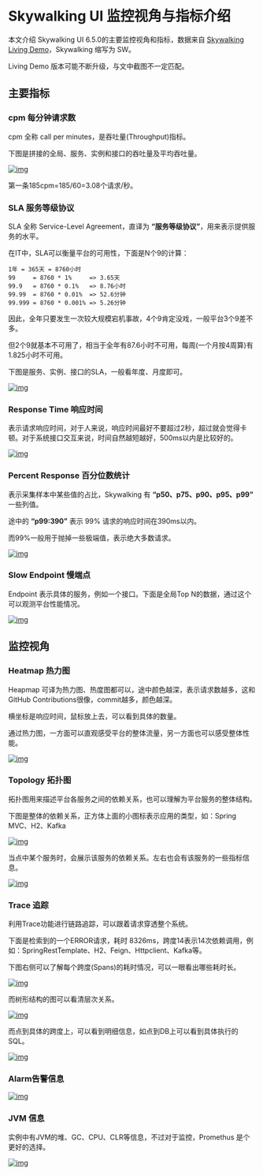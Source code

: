 # Skywalking UI 监控视角与指标介绍

本文介绍 Skywalking UI 6.5.0的主要监控视角和指标，数据来自 [Skywalking Living Demo](http://122.112.182.72:8080/)，Skywalking 缩写为 SW。

Living Demo 版本可能不断升级，与文中截图不一定匹配。

## 主要指标

### cpm 每分钟请求数

cpm 全称 call per minutes，是吞吐量(Throughput)指标。

下图是拼接的全局、服务、实例和接口的吞吐量及平均吞吐量。

[![img](https://blog-1256695615.cos.ap-shanghai.myqcloud.com/2020/02/22/3.png)](https://blog-1256695615.cos.ap-shanghai.myqcloud.com/2020/02/22/3.png)

第一条185cpm=185/60=3.08个请求/秒。

### SLA 服务等级协议

SLA 全称 Service-Level Agreement，直译为 **“服务等级协议”**，用来表示提供服务的水平。

在IT中，SLA可以衡量平台的可用性，下面是N个9的计算：

```
1年 = 365天 = 8760小时
99     = 8760 * 1%     => 3.65天
99.9   = 8760 * 0.1%   => 8.76小时
99.99  = 8760 * 0.01%  => 52.6分钟
99.999 = 8760 * 0.001% => 5.26分钟
```

因此，全年只要发生一次较大规模宕机事故，4个9肯定没戏，一般平台3个9差不多。

但2个9就基本不可用了，相当于全年有87.6小时不可用，每周(一个月按4周算)有1.825小时不可用。

下图是服务、实例、接口的SLA，一般看年度、月度即可。

[![img](https://blog-1256695615.cos.ap-shanghai.myqcloud.com/2020/02/22/4.png)](https://blog-1256695615.cos.ap-shanghai.myqcloud.com/2020/02/22/4.png)

### Response Time 响应时间

表示请求响应时间，对于人来说，响应时间最好不要超过2秒，超过就会觉得卡顿。对于系统接口交互来说，时间自然越短越好，500ms以内是比较好的。

[![img](https://blog-1256695615.cos.ap-shanghai.myqcloud.com/2020/02/22/6.png)](https://blog-1256695615.cos.ap-shanghai.myqcloud.com/2020/02/22/6.png)

### Percent Response 百分位数统计

表示采集样本中某些值的占比，Skywalking 有 **“p50、p75、p90、p95、p99”** 一些列值。

途中的 **“p99:390”** 表示 99% 请求的响应时间在390ms以内。

而99%一般用于抛掉一些极端值，表示绝大多数请求。

[![img](https://blog-1256695615.cos.ap-shanghai.myqcloud.com/2020/02/22/7.png)](https://blog-1256695615.cos.ap-shanghai.myqcloud.com/2020/02/22/7.png)

### Slow Endpoint 慢端点

Endpoint 表示具体的服务，例如一个接口。下面是全局Top N的数据，通过这个可以观测平台性能情况。

[![img](https://blog-1256695615.cos.ap-shanghai.myqcloud.com/2020/02/22/8.png)](https://blog-1256695615.cos.ap-shanghai.myqcloud.com/2020/02/22/8.png)

## 监控视角

### Heatmap 热力图

Heapmap 可译为热力图、热度图都可以，途中颜色越深，表示请求数越多，这和GitHub Contributions很像，commit越多，颜色越深。

横坐标是响应时间，鼠标放上去，可以看到具体的数量。

通过热力图，一方面可以直观感受平台的整体流量，另一方面也可以感受整体性能。

[![img](https://blog-1256695615.cos.ap-shanghai.myqcloud.com/2020/02/22/9.png)](https://blog-1256695615.cos.ap-shanghai.myqcloud.com/2020/02/22/9.png)

### Topology 拓扑图

拓扑图用来描述平台各服务之间的依赖关系，也可以理解为平台服务的整体结构。

下图是整体的依赖关系，正方体上面的小图标表示应用的类型，如：Spring MVC、H2、Kafka

[![img](https://blog-1256695615.cos.ap-shanghai.myqcloud.com/2020/02/22/10.png)](https://blog-1256695615.cos.ap-shanghai.myqcloud.com/2020/02/22/10.png)

当点中某个服务时，会展示该服务的依赖关系。左右也会有该服务的一些指标信息。

[![img](https://blog-1256695615.cos.ap-shanghai.myqcloud.com/2020/02/22/14.png)](https://blog-1256695615.cos.ap-shanghai.myqcloud.com/2020/02/22/14.png)

### Trace 追踪

利用Trace功能进行链路追踪，可以跟着请求穿透整个系统。

下面是检索到的一个ERROR请求，耗时 8326ms，跨度14表示14次依赖调用，例如：SpringRestTemplate、H2、Feign、Httpclient、Kafka等。

下图右侧可以了解每个跨度(Spans)的耗时情况，可以一眼看出哪些耗时长。

[![img](https://blog-1256695615.cos.ap-shanghai.myqcloud.com/2020/02/22/15.png)](https://blog-1256695615.cos.ap-shanghai.myqcloud.com/2020/02/22/15.png)

而树形结构的图可以看清层次关系。

[![img](https://blog-1256695615.cos.ap-shanghai.myqcloud.com/2020/02/22/16.png)](https://blog-1256695615.cos.ap-shanghai.myqcloud.com/2020/02/22/16.png)

而点到具体的跨度上，可以看到明细信息，如点到DB上可以看到具体执行的SQL。

[![img](https://blog-1256695615.cos.ap-shanghai.myqcloud.com/2020/02/22/17.png)](https://blog-1256695615.cos.ap-shanghai.myqcloud.com/2020/02/22/17.png)

### Alarm告警信息

[![img](https://blog-1256695615.cos.ap-shanghai.myqcloud.com/2020/02/22/18.png)](https://blog-1256695615.cos.ap-shanghai.myqcloud.com/2020/02/22/18.png)

### JVM 信息

实例中有JVM的堆、GC、CPU、CLR等信息，不过对于监控，Promethus 是个更好的选择。

[![img](https://blog-1256695615.cos.ap-shanghai.myqcloud.com/2020/02/22/19.png)](https://blog-1256695615.cos.ap-shanghai.myqcloud.com/2020/02/22/19.png)